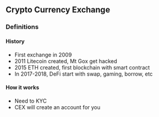 ## Crypto Currency Exchange
### Definitions
#### History
- First exchange in 2009
- 2011 Litecoin created, Mt Gox get hacked
- 2015 ETH created, first blockchain with smart contract
- In 2017-2018, DeFi start with swap, gaming, borrow, etc
#### How it works
- Need to KYC
- CEX will create an account for you
